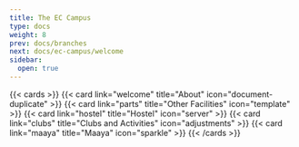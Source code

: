 ```yaml
---
title: The EC Campus
type: docs
weight: 8
prev: docs/branches
next: docs/ec-campus/welcome
sidebar:
  open: true
---
```


{{< cards >}}
  {{< card link="welcome" title="About" icon="document-duplicate" >}}
  {{< card link="parts" title="Other Facilities" icon="template" >}}
  {{< card link="hostel" title="Hostel" icon="server" >}}
  {{< card link="clubs" title="Clubs and Activities" icon="adjustments" >}}
  {{< card link="maaya" title="Maaya" icon="sparkle" >}}
{{< /cards >}}